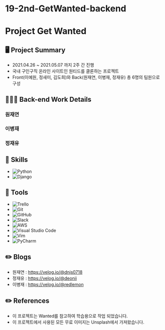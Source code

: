 # 19-2nd-GetWanted-backend

# Project Get Wanted

## 🖥 Project Summary
- 2021.04.26 ~ 2021.05.07 까지 2주 간 진행
- 국내 구인구직 온라인 사이트인 원티드를 클론하는 프로젝트
- Front(이예원, 정새미, 김도희)와 Back(원재연, 이병재, 정재유) 총 6명의 팀원으로 구성


## 👩🏻‍💻 Back-end Work Details
### 원재연
### 이병재
### 정재유
## 🔧 Skills
- ![Python](https://img.shields.io/badge/Python-14354C?style=for-the-badge&logo=python&logoColor=white)
- ![Django](https://img.shields.io/badge/Django-092E20?style=for-the-badge&logo=django&logoColor=white)

## 🔧 Tools
- <img alt="Trello" src="https://img.shields.io/badge/Trello-%23026AA7.svg?&style=for-the-badge&logo=Trello&logoColor=white"/>
- <img alt="Git" src="https://img.shields.io/badge/git-%23F05033.svg?&style=for-the-badge&logo=git&logoColor=white"/>
- <img alt="GitHub" src="https://img.shields.io/badge/github-%23121011.svg?&style=for-the-badge&logo=github&logoColor=white"/>
- <img alt="Slack" src="https://img.shields.io/badge/Slack-4A154B?style=for-the-badge&logo=slack&logoColor=white" />
- <img alt="AWS" src="https://img.shields.io/badge/AWS-%23FF9900.svg?&style=for-the-badge&logo=amazon-aws&logoColor=white"/>
- <img alt="Visual Studio Code" src="https://img.shields.io/badge/VisualStudioCode-0078d7.svg?&style=for-the-badge&logo=visual-studio-code&logoColor=white"/>
- <img alt="Vim" src="https://img.shields.io/badge/VIM-%2311AB00.svg?&style=for-the-badge&logo=vim&logoColor=white"/>
- <img alt="PyCharm" src="https://img.shields.io/badge/PyCharm-000000.svg?&style=for-the-badge&logo=PyCharm&logoColor=white"/>
## ✏️ Blogs
- 원재연 : https://velog.io/@dnjs0718
- 정재유 : https://velog.io/@deonii
- 이병재 : https://velog.io/@redlemon

## ✏️ References
- 이 프로젝트는 Wanted를 참고하여 학습용으로 작업 되었습니다.
- 이 프로젝트에서 사용된 모든 무료 이미지는 Unsplash에서 가져왔습니다.
